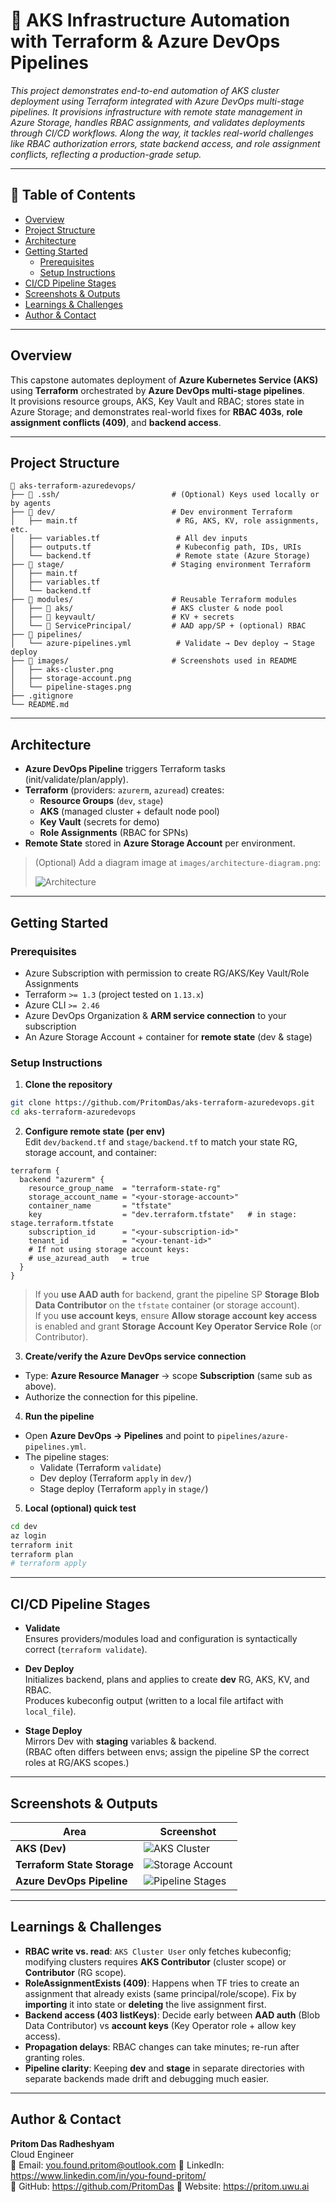 # 🧾 AKS Infrastructure Automation with Terraform & Azure DevOps Pipelines

_This project demonstrates end-to-end automation of AKS cluster deployment using Terraform integrated with Azure DevOps multi-stage pipelines. It provisions infrastructure with remote state management in Azure Storage, handles RBAC assignments, and validates deployments through CI/CD workflows. Along the way, it tackles real-world challenges like RBAC authorization errors, state backend access, and role assignment conflicts, reflecting a production-grade setup._

---

## 📌 Table of Contents
- <a href="#overview">Overview</a>
- <a href="#project-structure">Project Structure</a>
- <a href="#architecture">Architecture</a>
- <a href="#getting-started">Getting Started</a>
  - <a href="#prerequisites">Prerequisites</a>
  - <a href="#setup-instructions">Setup Instructions</a>
- <a href="#cicd-pipeline-stages">CI/CD Pipeline Stages</a>
- <a href="#screenshots--outputs">Screenshots & Outputs</a>
- <a href="#learnings--challenges">Learnings & Challenges</a>
- <a href="#author--contact">Author & Contact</a>

---

<h2><a class="anchor" id="overview"></a>Overview</h2>

This capstone automates deployment of **Azure Kubernetes Service (AKS)** using **Terraform** orchestrated by **Azure DevOps multi-stage pipelines**.  
It provisions resource groups, AKS, Key Vault and RBAC; stores state in Azure Storage; and demonstrates real-world fixes for **RBAC 403s**, **role assignment conflicts (409)**, and **backend access**.

---

<h2><a class="anchor" id="project-structure"></a>Project Structure</h2>

```
📂 aks-terraform-azuredevops/
├── 📂 .ssh/                         # (Optional) Keys used locally or by agents
├── 📂 dev/                          # Dev environment Terraform
│   ├── main.tf                      # RG, AKS, KV, role assignments, etc.
│   ├── variables.tf                 # All dev inputs
│   ├── outputs.tf                   # Kubeconfig path, IDs, URIs
│   └── backend.tf                   # Remote state (Azure Storage)
├── 📂 stage/                        # Staging environment Terraform
│   ├── main.tf
│   ├── variables.tf
│   └── backend.tf
├── 📂 modules/                      # Reusable Terraform modules
│   ├── 📂 aks/                      # AKS cluster & node pool
│   ├── 📂 keyvault/                 # KV + secrets
│   └── 📂 ServicePrincipal/         # AAD app/SP + (optional) RBAC
├── 📂 pipelines/
│   └── azure-pipelines.yml          # Validate → Dev deploy → Stage deploy
├── 📂 images/                       # Screenshots used in README
│   ├── aks-cluster.png
│   ├── storage-account.png
│   └── pipeline-stages.png
├── .gitignore
└── README.md
```

---

<h2><a class="anchor" id="architecture"></a>Architecture</h2>

- **Azure DevOps Pipeline** triggers Terraform tasks (init/validate/plan/apply).  
- **Terraform** (providers: `azurerm`, `azuread`) creates:
  - **Resource Groups** (`dev`, `stage`)
  - **AKS** (managed cluster + default node pool)
  - **Key Vault** (secrets for demo)
  - **Role Assignments** (RBAC for SPNs)
- **Remote State** stored in **Azure Storage Account** per environment.

> (Optional) Add a diagram image at `images/architecture-diagram.png`:
>
> ![Architecture](images/architecture-diagram.png)

---

<h2><a class="anchor" id="getting-started"></a>Getting Started</h2>

<h3><a class="anchor" id="prerequisites"></a>Prerequisites</h3>

- Azure Subscription with permission to create RG/AKS/Key Vault/Role Assignments
- Terraform `>= 1.3` (project tested on `1.13.x`)
- Azure CLI `>= 2.46`
- Azure DevOps Organization & **ARM service connection** to your subscription
- An Azure Storage Account + container for **remote state** (dev & stage)

<h3><a class="anchor" id="setup-instructions"></a>Setup Instructions</h3>

1) **Clone the repository**
```bash
git clone https://github.com/PritomDas/aks-terraform-azuredevops.git
cd aks-terraform-azuredevops
```

2) **Configure remote state (per env)**  
Edit `dev/backend.tf` and `stage/backend.tf` to match your state RG, storage account, and container:
```hcl
terraform {
  backend "azurerm" {
    resource_group_name  = "terraform-state-rg"
    storage_account_name = "<your-storage-account>"
    container_name       = "tfstate"
    key                  = "dev.terraform.tfstate"   # in stage: stage.terraform.tfstate
    subscription_id      = "<your-subscription-id>"
    tenant_id            = "<your-tenant-id>"
    # If not using storage account keys:
    # use_azuread_auth   = true
  }
}
```

> If you **use AAD auth** for backend, grant the pipeline SP **Storage Blob Data Contributor** on the `tfstate` container (or storage account).  
> If you **use account keys**, ensure **Allow storage account key access** is enabled and grant **Storage Account Key Operator Service Role** (or Contributor).

3) **Create/verify the Azure DevOps service connection**  
- Type: **Azure Resource Manager** → scope **Subscription** (same sub as above).  
- Authorize the connection for this pipeline.

4) **Run the pipeline**  
- Open **Azure DevOps → Pipelines** and point to `pipelines/azure-pipelines.yml`.  
- The pipeline stages:
  - Validate (Terraform `validate`)
  - Dev deploy (Terraform `apply` in `dev/`)
  - Stage deploy (Terraform `apply` in `stage/`)

5) **Local (optional) quick test**
```bash
cd dev
az login
terraform init
terraform plan
# terraform apply
```

---

<h2><a class="anchor" id="cicd-pipeline-stages"></a>CI/CD Pipeline Stages</h2>

- **Validate**  
  Ensures providers/modules load and configuration is syntactically correct (`terraform validate`).

- **Dev Deploy**  
  Initializes backend, plans and applies to create **dev** RG, AKS, KV, and RBAC.  
  Produces kubeconfig output (written to a local file artifact with `local_file`).

- **Stage Deploy**  
  Mirrors Dev with **staging** variables & backend.  
  (RBAC often differs between envs; assign the pipeline SP the correct roles at RG/AKS scopes.)

---

<h2><a class="anchor" id="screenshots--outputs"></a>Screenshots & Outputs</h2>

| Area | Screenshot |
|------|------------|
| **AKS (Dev)** | ![AKS Cluster](images/aks-cluster.png) |
| **Terraform State Storage** | ![Storage Account](images/storage-account.png) |
| **Azure DevOps Pipeline** | ![Pipeline Stages](images/pipeline-stages.png) |


---

<h2><a class="anchor" id="learnings--challenges"></a>Learnings & Challenges</h2>

- **RBAC write vs. read**: `AKS Cluster User` only fetches kubeconfig; modifying clusters requires **AKS Contributor** (cluster scope) or **Contributor** (RG scope).  
- **RoleAssignmentExists (409)**: Happens when TF tries to create an assignment that already exists (same principal/role/scope). Fix by **importing** it into state or **deleting** the live assignment first.  
- **Backend access (403 listKeys)**: Decide early between **AAD auth** (Blob Data Contributor) vs **account keys** (Key Operator role + allow key access).  
- **Propagation delays**: RBAC changes can take minutes; re-run after granting roles.  
- **Pipeline clarity**: Keeping **dev** and **stage** in separate directories with separate backends made drift and debugging much easier.

---

<h2><a class="anchor" id="author--contact"></a>Author & Contact</h2>

**Pritom Das Radheshyam**  
Cloud Engineer  
📧 Email: you.found.pritom@outlook.com
🔗 LinkedIn: https://www.linkedin.com/in/you-found-pritom/  
🔗 GitHub: https://github.com/PritomDas
🔗 Website: https://pritom.uwu.ai
